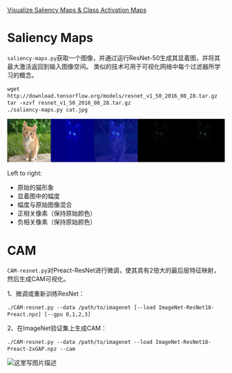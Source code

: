 ﻿[Visualize Saliency Maps & Class Activation Maps](https://github.com/tensorpack/tensorpack/tree/master/examples/Saliency)

# Saliency Maps
`saliency-maps.py`获取一个图像，并通过运行ResNet-50生成其显着图，并将其最大激活返回到输入图像空间。 类似的技术可用于可视化网络中每个过滤器所学习的概念。

```
wget http://download.tensorflow.org/models/resnet_v1_50_2016_08_28.tar.gz
tar -xzvf resnet_v1_50_2016_08_28.tar.gz
./saliency-maps.py cat.jpg
```
![这里写图片描述](https://github.com/tensorpack/tensorpack/blob/master/examples/Saliency/guided-relu-demo.jpg)

Left to right:

- 原始的猫形象
- 显着图中的幅度
- 幅度与原始图像混合
- 正相关像素（保持原始颜色）
- 负相关像素（保持原始颜色）

# CAM
`CAM-resnet.py`对Preact-ResNet进行微调，使其具有2倍大的最后层特征映射，然后生成CAM可视化。

1、微调或重新训练ResNet：

```
./CAM-resnet.py --data /path/to/imagenet [--load ImageNet-ResNet18-Preact.npz] [--gpu 0,1,2,3]
```
2、在ImageNet验证集上生成CAM：

```
./CAM-resnet.py --data /path/to/imagenet --load ImageNet-ResNet18-Preact-2xGAP.npz --cam
```
![这里写图片描述](https://github.com/tensorpack/tensorpack/blob/master/examples/Saliency/CAM-demo.jpg)